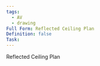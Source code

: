 ```yaml
---
tags:
  - AV
  - drawing
Full Form: Reflected Ceiling Plan
Definition: false
Task:
---
```

Reflected Ceiling Plan